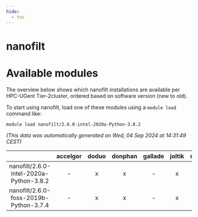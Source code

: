 ```yaml
---
hide:
  - toc
---
```


nanofilt
========

# Available modules


The overview below shows which nanofilt installations are available per HPC-UGent Tier-2cluster, ordered based on software version (new to old).

To start using nanofilt, load one of these modules using a `module load` command like:

```shell
module load nanofilt/2.6.0-intel-2020a-Python-3.8.2
```

*(This data was automatically generated on Wed, 04 Sep 2024 at 14:31:49 CEST)*  

| |accelgor|doduo|donphan|gallade|joltik|shinx|skitty|
| :---: | :---: | :---: | :---: | :---: | :---: | :---: | :---: |
|nanofilt/2.6.0-intel-2020a-Python-3.8.2|-|x|x|-|x|-|x|
|nanofilt/2.6.0-foss-2019b-Python-3.7.4|-|x|x|-|x|-|x|
